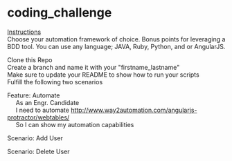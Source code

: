 # coding_challenge



[Instructions](#instructions)<br />
Choose your automation framework of choice.  Bonus points for leveraging a BDD tool.
You can use any language; JAVA, Ruby, Python, and or AngularJS.

Clone this Repo<br />
Create a branch and name it with your "firstname_lastname"<br />
Make sure to update your README to show how to run your scripts<br />
Fulfill the following two scenarios


Feature: Automate<br /> 
&nbsp;&nbsp;&nbsp;&nbsp;&nbsp;As an Engr. Candidate<br />
&nbsp;&nbsp;&nbsp;&nbsp;&nbsp;I need to automate  http://www.way2automation.com/angularjs-protractor/webtables/<br /> 
&nbsp;&nbsp;&nbsp;&nbsp;&nbsp;So I can show my automation capabilities<br />
    
Scenario: Add User<br />

Scenario: Delete User



  
